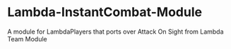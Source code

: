 # Lambda-InstantCombat-Module
A module for LambdaPlayers that ports over Attack On Sight from Lambda Team Module
